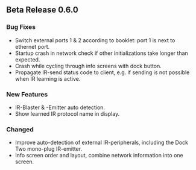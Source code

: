## Beta Release 0.6.0
### Bug Fixes
- Switch external ports 1 & 2 according to booklet: port 1 is next to ethernet port.
- Startup crash in network check if other initializations take longer than expected.
- Crash while cycling through info screens with dock button.
- Propagate IR-send status code to client, e.g. if sending is not possible when IR learning is active.

### New Features
- IR-Blaster & -Emitter auto detection.
- Show learned IR protocol name in display.

### Changed
- Improve auto-detection of external IR-peripherals, including the Dock Two mono-plug IR-emitter.
- Info screen order and layout, combine network information into one screen.
